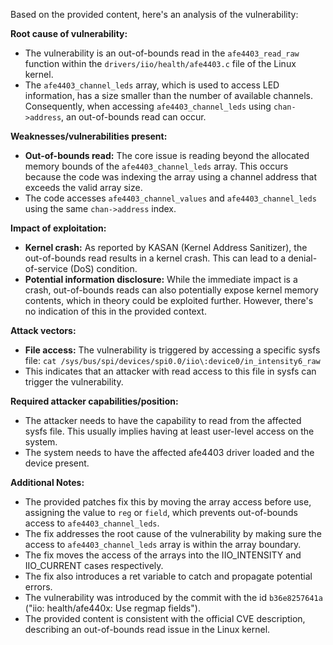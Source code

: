 Based on the provided content, here's an analysis of the vulnerability:

**Root cause of vulnerability:**

- The vulnerability is an out-of-bounds read in the `afe4403_read_raw` function within the `drivers/iio/health/afe4403.c` file of the Linux kernel.
- The `afe4403_channel_leds` array, which is used to access LED information, has a size smaller than the number of available channels. Consequently, when accessing `afe4403_channel_leds` using `chan->address`, an out-of-bounds read can occur.

**Weaknesses/vulnerabilities present:**

- **Out-of-bounds read:** The core issue is reading beyond the allocated memory bounds of the `afe4403_channel_leds` array. This occurs because the code was indexing the array using a channel address that exceeds the valid array size.
- The code accesses `afe4403_channel_values` and `afe4403_channel_leds` using the same `chan->address` index.

**Impact of exploitation:**

- **Kernel crash:** As reported by KASAN (Kernel Address Sanitizer), the out-of-bounds read results in a kernel crash. This can lead to a denial-of-service (DoS) condition.
- **Potential information disclosure:** While the immediate impact is a crash, out-of-bounds reads can also potentially expose kernel memory contents, which in theory could be exploited further. However, there's no indication of this in the provided context.

**Attack vectors:**

- **File access:** The vulnerability is triggered by accessing a specific sysfs file:
  `cat /sys/bus/spi/devices/spi0.0/iio\:device0/in_intensity6_raw`
- This indicates that an attacker with read access to this file in sysfs can trigger the vulnerability.

**Required attacker capabilities/position:**

- The attacker needs to have the capability to read from the affected sysfs file. This usually implies having at least user-level access on the system.
- The system needs to have the affected afe4403 driver loaded and the device present.

**Additional Notes:**

- The provided patches fix this by moving the array access before use, assigning the value to `reg` or `field`, which prevents out-of-bounds access to `afe4403_channel_leds`.
- The fix addresses the root cause of the vulnerability by making sure the access to `afe4403_channel_leds` array is within the array boundary.
- The fix moves the access of the arrays into the IIO_INTENSITY and IIO_CURRENT cases respectively.
- The fix also introduces a ret variable to catch and propagate potential errors.
- The vulnerability was introduced by the commit with the id `b36e8257641a` ("iio: health/afe440x: Use regmap fields").
- The provided content is consistent with the official CVE description, describing an out-of-bounds read issue in the Linux kernel.